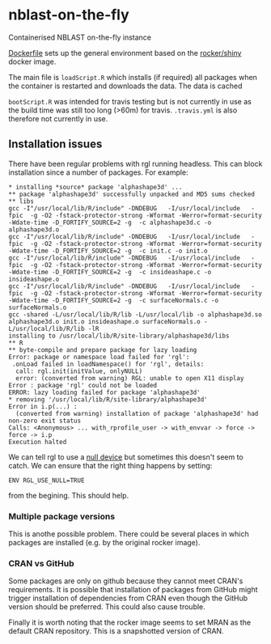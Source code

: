 # nblast-on-the-fly
Containerised NBLAST on-the-fly instance 

[Dockerfile](./Dockerfile) sets up the general environment based
on the [rocker/shiny](https://hub.docker.com/r/rocker/shiny/) docker image.


The main file is `loadScript.R` which installs (if required) all packages
when the container is restarted and downloads the data. The data is cached 

`bootScript.R` was intended for travis testing but is not currently in use
as the build time was still too long (>60m) for travis. `.travis.yml` is
also therefore not currently in use.

## Installation issues

There have been regular problems with rgl running headless. This can 
block installation since a number of packages. For example:

```
* installing *source* package 'alphashape3d' ...
** package 'alphashape3d' successfully unpacked and MD5 sums checked
** libs
gcc -I"/usr/local/lib/R/include" -DNDEBUG   -I/usr/local/include   -fpic  -g -O2 -fstack-protector-strong -Wformat -Werror=format-security -Wdate-time -D_FORTIFY_SOURCE=2 -g  -c alphashape3d.c -o alphashape3d.o
gcc -I"/usr/local/lib/R/include" -DNDEBUG   -I/usr/local/include   -fpic  -g -O2 -fstack-protector-strong -Wformat -Werror=format-security -Wdate-time -D_FORTIFY_SOURCE=2 -g  -c init.c -o init.o
gcc -I"/usr/local/lib/R/include" -DNDEBUG   -I/usr/local/include   -fpic  -g -O2 -fstack-protector-strong -Wformat -Werror=format-security -Wdate-time -D_FORTIFY_SOURCE=2 -g  -c insideashape.c -o insideashape.o
gcc -I"/usr/local/lib/R/include" -DNDEBUG   -I/usr/local/include   -fpic  -g -O2 -fstack-protector-strong -Wformat -Werror=format-security -Wdate-time -D_FORTIFY_SOURCE=2 -g  -c surfaceNormals.c -o surfaceNormals.o
gcc -shared -L/usr/local/lib/R/lib -L/usr/local/lib -o alphashape3d.so alphashape3d.o init.o insideashape.o surfaceNormals.o -L/usr/local/lib/R/lib -lR
installing to /usr/local/lib/R/site-library/alphashape3d/libs
** R
** byte-compile and prepare package for lazy loading
Error: package or namespace load failed for 'rgl':
 .onLoad failed in loadNamespace() for 'rgl', details:
  call: rgl.init(initValue, onlyNULL)
  error: (converted from warning) RGL: unable to open X11 display
Error : package 'rgl' could not be loaded
ERROR: lazy loading failed for package 'alphashape3d'
* removing '/usr/local/lib/R/site-library/alphashape3d'
Error in i.p(...) :
  (converted from warning) installation of package 'alphashape3d' had non-zero exit status
Calls: <Anonymous> ... with_rprofile_user -> with_envvar -> force -> force -> i.p
Execution halted
```

We can tell rgl to use a [null device](https://www.rdocumentation.org/packages/rgl/topics/rgl.useNULL) but
sometimes this doesn't seem to catch. We can ensure that the right thing
happens by setting:

```
ENV RGL_USE_NULL=TRUE
```

from the begining. This should help.

### Multiple package versions
This is anothe possible problem. There could be several places in 
which packages are installed (e.g. by the original rocker image).

### CRAN vs GitHub

Some packages are only on github because they cannot meet CRAN's requirements.
It is possible that installation of packages from  GitHub might trigger
installation of dependencies from CRAN even though the GitHub version should
be preferred. This could also cause trouble.

Finally it is worth noting that the rocker image seems to set MRAN as
the default CRAN repository. This is a snapshotted version of CRAN.
